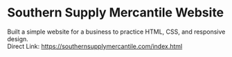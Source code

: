 # Southern Supply Mercantile Website
Built a simple website for a business to practice HTML, CSS, and responsive design.  
Direct Link: https://southernsupplymercantile.com/index.html
